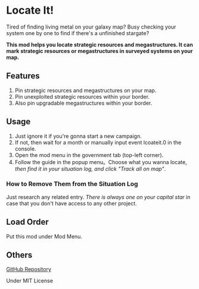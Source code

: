 # Locate It!

Tired of finding living metal on your galaxy map? Busy checking your system one by one to find if there's a unfinished stargate?

**This mod helps you locate strategic resources and megastructures. It can mark strategic resources or megastructures in surveyed systems on your map.**

## Features

1. Pin strategic resources and megastructures on your map.
2. Pin unexploited strategic resources within your border.
3. Also pin upgradable megastructures within your border.

## Usage

1. Just ignore it if you're gonna start a new campaign.
2. If not, then wait for a month or manually input event lcoateit.0 in the console.
3. Open the mod menu in the government tab (top-left corner).
4. Follow the guide in the popup menu。Choose what you wanna locate, *then find it in your situation log, and click "Track all on map"*.

### How to Remove Them from the Situation Log

Just research any related entry. *There is always one on your capital star* in case that you don't have access to any other project.

## Load Order

Put this mod under Mod Menu.

## Others

[GitHub Repository](https://github.com/VictoriousRaptor/Locate-It-)

Under MIT License
